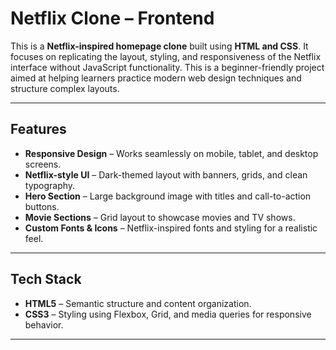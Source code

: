 #  Netflix Clone – Frontend

This is a **Netflix-inspired homepage clone** built using **HTML and CSS**. It focuses on replicating the layout, styling, and responsiveness of the Netflix interface without JavaScript functionality. This is a beginner-friendly project aimed at helping learners practice modern web design techniques and structure complex layouts.

---

##  Features
- **Responsive Design** – Works seamlessly on mobile, tablet, and desktop screens.
- **Netflix-style UI** – Dark-themed layout with banners, grids, and clean typography.
- **Hero Section** – Large background image with titles and call-to-action buttons.
- **Movie Sections** – Grid layout to showcase movies and TV shows.
- **Custom Fonts & Icons** – Netflix-inspired fonts and styling for a realistic feel.

---

##  Tech Stack
- **HTML5** – Semantic structure and content organization.
- **CSS3** – Styling using Flexbox, Grid, and media queries for responsive behavior.

---
